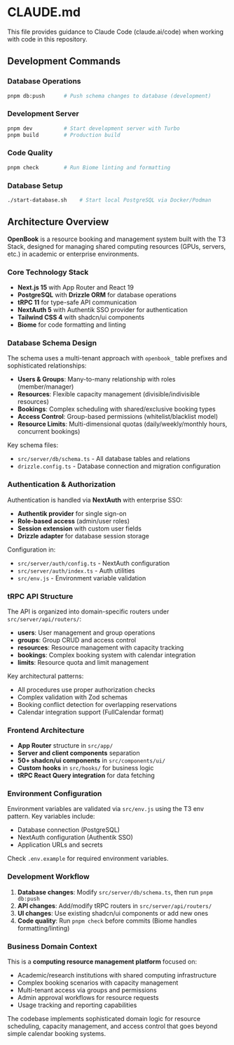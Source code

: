 # CLAUDE.md

This file provides guidance to Claude Code (claude.ai/code) when working with code in this repository.

## Development Commands

### Database Operations
```bash
pnpm db:push      # Push schema changes to database (development)
```

### Development Server
```bash
pnpm dev          # Start development server with Turbo
pnpm build        # Production build
```

### Code Quality
```bash
pnpm check        # Run Biome linting and formatting
```

### Database Setup
```bash
./start-database.sh    # Start local PostgreSQL via Docker/Podman
```

## Architecture Overview

**OpenBook** is a resource booking and management system built with the T3 Stack, designed for managing shared computing resources (GPUs, servers, etc.) in academic or enterprise environments.

### Core Technology Stack
- **Next.js 15** with App Router and React 19
- **PostgreSQL** with **Drizzle ORM** for database operations
- **tRPC 11** for type-safe API communication
- **NextAuth 5** with Authentik SSO provider for authentication
- **Tailwind CSS 4** with shadcn/ui components
- **Biome** for code formatting and linting

### Database Schema Design

The schema uses a multi-tenant approach with `openbook_` table prefixes and sophisticated relationships:

- **Users & Groups**: Many-to-many relationship with roles (member/manager)
- **Resources**: Flexible capacity management (divisible/indivisible resources)
- **Bookings**: Complex scheduling with shared/exclusive booking types
- **Access Control**: Group-based permissions (whitelist/blacklist model)
- **Resource Limits**: Multi-dimensional quotas (daily/weekly/monthly hours, concurrent bookings)

Key schema files:
- `src/server/db/schema.ts` - All database tables and relations
- `drizzle.config.ts` - Database connection and migration configuration

### Authentication & Authorization

Authentication is handled via **NextAuth** with enterprise SSO:
- **Authentik provider** for single sign-on
- **Role-based access** (admin/user roles)
- **Session extension** with custom user fields
- **Drizzle adapter** for database session storage

Configuration in:
- `src/server/auth/config.ts` - NextAuth configuration
- `src/server/auth/index.ts` - Auth utilities
- `src/env.js` - Environment variable validation

### tRPC API Structure

The API is organized into domain-specific routers under `src/server/api/routers/`:

- **users**: User management and group operations
- **groups**: Group CRUD and access control
- **resources**: Resource management with capacity tracking
- **bookings**: Complex booking system with calendar integration
- **limits**: Resource quota and limit management

Key architectural patterns:
- All procedures use proper authorization checks
- Complex validation with Zod schemas
- Booking conflict detection for overlapping reservations
- Calendar integration support (FullCalendar format)

### Frontend Architecture

- **App Router** structure in `src/app/`
- **Server and client components** separation
- **50+ shadcn/ui components** in `src/components/ui/`
- **Custom hooks** in `src/hooks/` for business logic
- **tRPC React Query integration** for data fetching

### Environment Configuration

Environment variables are validated via `src/env.js` using the T3 env pattern. Key variables include:
- Database connection (PostgreSQL)
- NextAuth configuration (Authentik SSO)
- Application URLs and secrets

Check `.env.example` for required environment variables.

### Development Workflow

1. **Database changes**: Modify `src/server/db/schema.ts`, then run `pnpm db:push`
2. **API changes**: Add/modify tRPC routers in `src/server/api/routers/`
3. **UI changes**: Use existing shadcn/ui components or add new ones
4. **Code quality**: Run `pnpm check` before commits (Biome handles formatting/linting)

### Business Domain Context

This is a **computing resource management platform** focused on:
- Academic/research institutions with shared computing infrastructure
- Complex booking scenarios with capacity management
- Multi-tenant access via groups and permissions
- Admin approval workflows for resource requests
- Usage tracking and reporting capabilities

The codebase implements sophisticated domain logic for resource scheduling, capacity management, and access control that goes beyond simple calendar booking systems.
